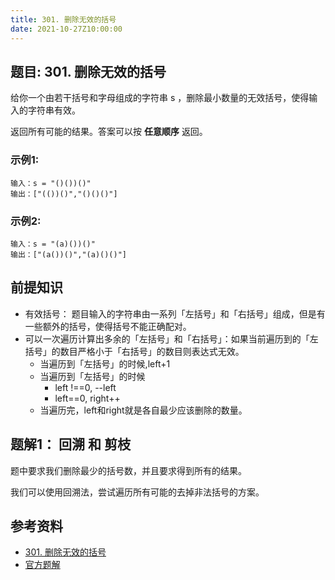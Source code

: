 ```yaml
---
title: 301. 删除无效的括号
date: 2021-10-27Z10:00:00
---
```

## 题目: 301. 删除无效的括号
给你一个由若干括号和字母组成的字符串 s ，删除最小数量的无效括号，使得输入的字符串有效。

返回所有可能的结果。答案可以按 **任意顺序** 返回。
### 示例1:
```
输入：s = "()())()"
输出：["(())()","()()()"]
```
### 示例2:
```
输入：s = "(a)())()"
输出：["(a())()","(a)()()"]
```

## 前提知识
- 有效括号： 题目输入的字符串由一系列「左括号」和「右括号」组成，但是有一些额外的括号，使得括号不能正确配对。
- 可以一次遍历计算出多余的「左括号」和「右括号」：如果当前遍历到的「左括号」的数目严格小于「右括号」的数目则表达式无效。
  - 当遍历到「左括号」的时候,left+1
  - 当遍历到「左括号」的时候
    - left !==0, --left
    - left==0, right++
  - 当遍历完，left和right就是各自最少应该删除的数量。

## 题解1： 回溯 和 剪枝
题中要求我们删除最少的括号数，并且要求得到所有的结果。

我们可以使用回溯法，尝试遍历所有可能的去掉非法括号的方案。
## 参考资料
- [301. 删除无效的括号](https://leetcode-cn.com/problems/remove-invalid-parentheses/)
- [官方题解](https://leetcode-cn.com/problems/remove-invalid-parentheses/solution/shan-chu-wu-xiao-de-gua-hao-by-leetcode-9w8au/)
